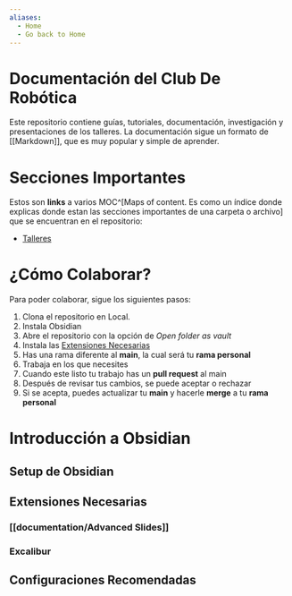 ```yaml
---
aliases:
  - Home
  - Go back to Home
---
```

# Documentación del Club De Robótica

Este repositorio contiene guías, tutoriales, documentación, investigación y presentaciones de los talleres. La documentación sigue un formato de [[Markdown]], que es muy popular y simple de aprender. 

# Secciones Importantes

Estos son **links** a varios MOC^[Maps of content. Es como un índice donde explicas donde estan las secciones importantes de una carpeta o archivo] que se encuentran en el repositorio:

- [Talleres](talleres/Talleres%20MOC.md)

# ¿Cómo Colaborar?


Para poder colaborar, sigue los siguientes pasos:

1. Clona el repositorio en Local.
2. Instala Obsidian
3. Abre el repositorio con la opción de *Open folder as vault*
4. Instala las [Extensiones Necesarias](README.md#Extensiones%20Necesarias)
5. Has una rama diferente al **main**, la cual será tu **rama personal**
6. Trabaja en los que necesites
7. Cuando este listo tu trabajo has un **pull request** al main
8. Después de revisar tus cambios, se puede aceptar o rechazar
9. Si se acepta, puedes actualizar tu **main** y hacerle **merge** a tu **rama personal**

# Introducción a Obsidian

## Setup de Obsidian

## Extensiones Necesarias


### [[documentation/Advanced Slides]]
### Excalibur

## Configuraciones Recomendadas
